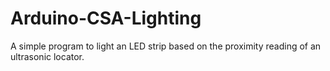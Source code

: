 ﻿# Arduino-CSA-Lighting

A simple program to light an LED strip based on the proximity reading of an ultrasonic locator.

